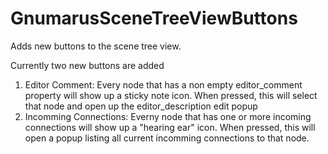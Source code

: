 # GnumarusSceneTreeViewButtons
Adds new buttons to the scene tree view.

Currently two new buttons are added

1) Editor Comment: Every node that has a non empty editor_comment property will show up a sticky note icon. When pressed, this will select that node and open up the editor_description edit popup
2) Incomming Connections: Everny node that has one or more incoming connections will show up a "hearing ear" icon. When pressed, this will open a popup listing all current incomming connections to that node.
